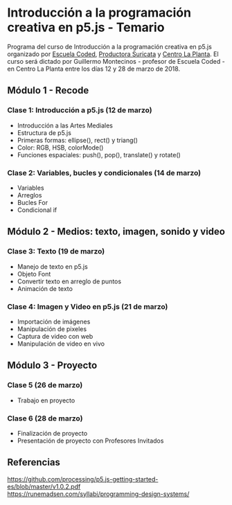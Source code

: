 # Introducción a la programación creativa en p5.js - Temario
Programa del curso de Introducción a la programación creativa en p5.js organizado por [Escuela Coded](http://codedescuela.cl), [Productora Suricata](https://productorasuricata.com/) y [Centro La Planta](http://centrolaplanta.com/).
El curso será dictado por Guillermo Montecinos - profesor de Escuela Coded -  en Centro La Planta entre los días 12 y 28 de marzo de 2018.

## Módulo 1 - Recode
### Clase 1: Introducción a p5.js (12 de marzo)
- Introducción a las Artes Mediales
- Estructura de p5.js
- Primeras formas: ellipse(), rect() y triang()
- Color: RGB, HSB, colorMode()
- Funciones espaciales: push(), pop(), translate() y rotate()
### Clase 2: Variables, bucles y condicionales (14 de marzo)
- Variables
- Arreglos
- Bucles For
- Condicional if
## Módulo 2 - Medios: texto, imagen, sonido y video
### Clase 3: Texto (19 de marzo)
- Manejo de texto en p5.js
- Objeto Font
- Convertir texto en arreglo de puntos
- Animación de texto
### Clase 4: Imagen y Video en p5.js (21 de marzo)
- Importación de imágenes
- Manipulación de pixeles
- Captura de video con web
- Manipulación de video en vivo
## Módulo 3 - Proyecto
### Clase 5 (26 de marzo)
- Trabajo en proyecto
### Clase 6 (28 de marzo)
- Finalización de proyecto
- Presentación de proyecto con Profesores Invitados

## Referencias
https://github.com/processing/p5.js-getting-started-es/blob/master/v1.0.2.pdf<br>
https://runemadsen.com/syllabi/programming-design-systems/
